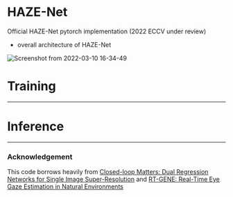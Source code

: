 # HAZE-Net
Official HAZE-Net pytorch implementation (2022 ECCV under review)

* overall architecture of HAZE-Net

![Screenshot from 2022-03-10 16-34-49](https://user-images.githubusercontent.com/45136186/157611580-3ed29b98-df44-4525-8d75-7b70cb2e1526.png)


# Training
------------------------------
# Inference
-------------------------------

### Acknowledgement
This code borrows heavily from <a href="https://arxiv.org/pdf/2003.07018.pdf">Closed-loop Matters: Dual Regression Networks for
Single Image Super-Resolution</a> and <a href="https:https://openaccess.thecvf.com/content_ECCV_2018/papers/Tobias_Fischer_RT-GENE_Real-Time_Eye_ECCV_2018_paper.pdf">RT-GENE: Real-Time Eye Gaze Estimation in Natural Environments</a>
